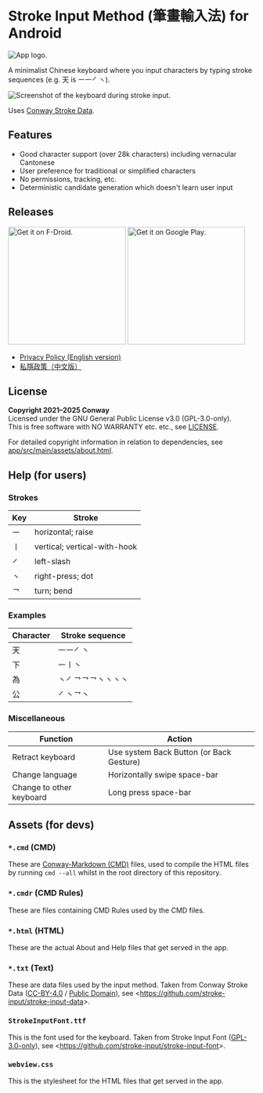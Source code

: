 # Stroke Input Method (筆畫輸入法) for Android

![App logo.](app/src/main/res/mipmap-hdpi/icon_launcher.png)

A minimalist Chinese keyboard where you input characters
by typing stroke sequences (e.g. 天 is ㇐㇐㇒㇔).

![Screenshot of the keyboard during stroke input.](stroke-input-screenshot.png)

Uses [Conway Stroke Data].

[Conway Stroke Data]: https://github.com/stroke-input/stroke-input-data


## Features

* Good character support (over 28k characters) including vernacular Cantonese
* User preference for traditional or simplified characters
* No permissions, tracking, etc.
* Deterministic candidate generation which doesn't learn user input


## Releases

[<img
    alt="Get it on F-Droid."
    src="https://fdroid.gitlab.io/artwork/badge/get-it-on.png"
    width="240"
    height="auto">][f-droid]
[<img
    alt="Get it on Google Play."
    src="https://play.google.com/intl/en_us/badges/static/images/badges/en_badge_web_generic.png"
    width="240"
    height="auto">][google-play]

[f-droid]: https://f-droid.org/en/packages/io.github.yawnoc.strokeinput/
[google-play]: https://play.google.com/store/apps/details?id=io.github.yawnoc.strokeinput

- [Privacy Policy (English version)](PRIVACY.md#privacy-policy-english-version)
- [私隱政策（中文版）](PRIVACY-zh.md#私隱政策中文版)


## License

**Copyright 2021–2025 Conway** <br>
Licensed under the GNU General Public License v3.0 (GPL-3.0-only). <br>
This is free software with NO WARRANTY etc. etc., see [LICENSE]. <br>

For detailed copyright information in relation to dependencies,
see [app/src/main/assets/about.html].


## Help (for users)

### Strokes

| Key | Stroke |
| - | - |
| ㇐ | horizontal; raise |
| ㇑ | vertical; vertical-with-hook |
| ㇒ | left-slash |
| ㇔ | right-press; dot |
| ㇖ | turn; bend |

### Examples

| Character | Stroke sequence |
| - | - |
| 天 | ㇐㇐㇒㇔ |
| 下 | ㇐㇑㇔ |
| 為 | ㇔㇒㇖㇖㇖㇔㇔㇔㇔ |
| 公 | ㇒㇔㇖㇔ |

### Miscellaneous

| Function | Action |
| - | - |
| Retract keyboard | Use system Back Button (or Back Gesture) |
| Change language | Horizontally swipe space-bar |
| Change to other keyboard | Long press space-bar |


## Assets (for devs)

### `*.cmd` (CMD)

These are [Conway-Markdown (CMD)] files,
used to compile the HTML files by running `cmd --all`
whilst in the root directory of this repository.

### `*.cmdr` (CMD Rules)

These are files containing CMD Rules used by the CMD files.

### `*.html` (HTML)

These are the actual About and Help files that get served in the app.

### `*.txt` (Text)

These are data files used by the input method.
Taken from Conway Stroke Data ([CC-BY-4.0] / [Public Domain]),
see <<https://github.com/stroke-input/stroke-input-data>>.

### `StrokeInputFont.ttf`

This is the font used for the keyboard.
Taken from Stroke Input Font ([GPL-3.0-only]),
see <<https://github.com/stroke-input/stroke-input-font>>.

### `webview.css`

This is the stylesheet for the HTML files that get served in the app.


[LICENSE]: LICENSE
[GPL-3.0-only]: https://www.gnu.org/licenses/
[CC-BY-4.0]: https://creativecommons.org/licenses/by/4.0/
[Public Domain]: https://creativecommons.org/publicdomain/zero/1.0/
[app/src/main/assets/about.html]:
  https://htmlpreview.github.io/?https://github.com/stroke-input/stroke-input-android/blob/master/app/src/main/assets/about.html
[Conway-Markdown (CMD)]:
  https://github.com/conwaymd/conwaymd
